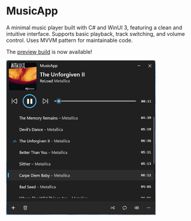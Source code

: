 # MusicApp
A minimal music player built with C# and WinUI 3, featuring a clean and intuitive interface. Supports basic playback, track switching, and volume control. Uses MVVM pattern for maintainable code.

The [preview build](https://github.com/albertakhmetov/MusicApp/releases/tag/v0.1.0-preview) is now available!

<img src="app.png" width="400" alt="App Window">
